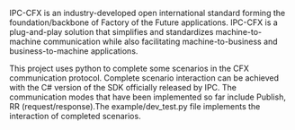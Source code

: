IPC-CFX is an industry-developed open international standard forming the foundation/backbone of Factory of the Future applications. IPC-CFX is a plug-and-play solution that simplifies and standardizes machine-to-machine communication while also facilitating machine-to-business and business-to-machine applications.

This project uses python to complete some scenarios in the CFX communication protocol. Complete scenario interaction can be achieved with the C# version of the SDK officially released by IPC.
The communication modes that have been implemented so far include Publish, RR (request/response).The example/dev_test.py file implements the interaction of completed scenarios.


